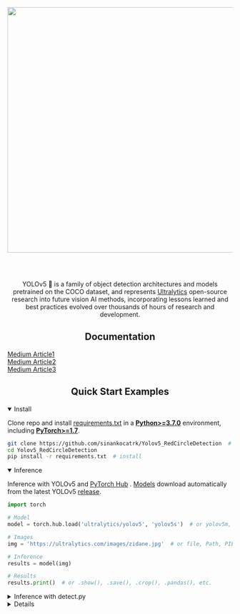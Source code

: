 <div align="center">
<p>
   <a align="left" href="https://medium.com/@sinankocatrk/g%C3%B6r%C3%BCnt%C3%BC-i%C5%9Fleme-raporlar%C4%B1m-1-d360f4548175" target="_blank">
   <img width="550" src="https://user-images.githubusercontent.com/76816180/187943155-70622b45-73d5-4d03-9487-39cbe45e56b3.png"></a>
</p>
<br>

<br>
<p>
YOLOv5 🚀 is a family of object detection architectures and models pretrained on the COCO dataset, and represents <a href="https://ultralytics.com">Ultralytics</a>
 open-source research into future vision AI methods, incorporating lessons learned and best practices evolved over thousands of hours of research and development.
</p>



<!--
<a align="center" href="https://ultralytics.com/yolov5" target="_blank">
<img width="800" src="https://github.com/ultralytics/yolov5/releases/download/v1.0/banner-api.png"></a>
-->

</div>

## <div align="center">Documentation</div>

[Medium Article1](https://medium.com/@sinankocatrk/g%C3%B6r%C3%BCnt%C3%BC-i%C5%9Fleme-raporlar%C4%B1m-1-d360f4548175) <br>
[Medium Article2](https://medium.com/@sinankocatrk/g%C3%B6r%C3%BCnt%C3%BC-i%CC%87%C5%9Fleme-raporlar%C4%B1m-2-112ebd0c9faf) <br>
[Medium Article3](https://medium.com/p/c94694c69527)

## <div align="center">Quick Start Examples</div>

<details open>
<summary>Install</summary>

Clone repo and install [requirements.txt](https://github.com/ultralytics/yolov5/blob/master/requirements.txt) in a
[**Python>=3.7.0**](https://www.python.org/) environment, including
[**PyTorch>=1.7**](https://pytorch.org/get-started/locally/).

```bash
git clone https://github.com/sinankocatrk/Yolov5_RedCircleDetection  # clone
cd Yolov5_RedCircleDetection
pip install -r requirements.txt  # install
```

</details>

<details open>
<summary>Inference</summary>

Inference with YOLOv5 and [PyTorch Hub](https://github.com/ultralytics/yolov5/issues/36)
. [Models](https://github.com/ultralytics/yolov5/tree/master/models) download automatically from the latest
YOLOv5 [release](https://github.com/ultralytics/yolov5/releases).

```python
import torch

# Model
model = torch.hub.load('ultralytics/yolov5', 'yolov5s')  # or yolov5m, yolov5l, yolov5x, custom

# Images
img = 'https://ultralytics.com/images/zidane.jpg'  # or file, Path, PIL, OpenCV, numpy, list

# Inference
results = model(img)

# Results
results.print()  # or .show(), .save(), .crop(), .pandas(), etc.
```

</details>



<details>
<summary>Inference with detect.py</summary>

`detect.py` runs inference on a variety of sources, downloading [models](https://github.com/ultralytics/yolov5/tree/master/models) automatically from
the latest YOLOv5 [release](https://github.com/ultralytics/yolov5/releases) and saving results to `runs/detect`.

```bash
python detect.py --weight best.pt --source 0  # webcam
                                          img.jpg  # image
                                          vid.mp4  # video
                                          path/  # directory
                                          path/*.jpg  # glob
                                          'https://youtu.be/Zgi9g1ksQHc'  # YouTube
                                          'rtsp://example.com/media.mp4'  # RTSP, RTMP, HTTP stream
```

</details>

<details>




